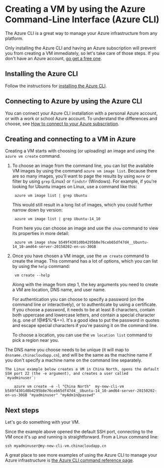 <!-- deleted in Global -->

<properties
   pageTitle="How to Create an Azure Virtual Machine with the Azure CLI | Azure"
   description="This topic describes how to install the Azure CLI on any platform, how to use it to connect to your Azure account, and how to create a VM from the Azure CLI."
   services="virtual-machines"
   documentationCenter="virtual-machines"
   authors="dlepow"
   manager="timlt"
   editor="tysonn"/>

<tags
   ms.service="virtual-machines"
   ms.date="06/09/2015"
   wacn.date=""/>

# Creating a VM by using the Azure Command-Line Interface (Azure CLI)
The Azure CLI is a great way to manage your Azure infrastructure from any platform.

Only installing the Azure CLI and having an Azure subscription will prevent you from creating a VM immediately, so let's take care of those steps. If you don't have an Azure account, [go get a free one](/pricing/1rmb-trial/).

## Installing the Azure CLI

Follow the instructions for [installing the Azure CLI](/documentation/articles/xplat-cli-install/#install).

## Connecting to Azure by using the Azure CLI

You can connect your Azure CLI installation with a personal Azure account, or with a work or school Azure account. To understand the differences and choose, see [How to connect to your Azure subscription](/documentation/articles/xplat-cli-install/#configure).

## Creating and connecting to a VM in Azure

Creating a VM starts with choosing (or uploading) an image and using the `azure vm create` command.

1. To choose an image from the command line, you can list the available VM images by using the command `azure vm image list`. Because there are so many images, you'll want to page the results by using `more` or filter by using `grep` (Linux) or `findstr` (Windows). For example, if you're looking for Ubuntu images on Linux, use a command like this:

        azure vm image list | grep Ubuntu

    This would still result in a long list of images, which you could further narrow down by version:

        azure vm image list | grep Ubuntu-14_10

    From here you can choose an image and use the `show` command to view its properties in more detail:

        azure vm image show b549f4301d0b4295b8e76ceb65df47d4__Ubuntu-14_10-amd64-server-20150202-en-us-30GB

2. Once you have chosen a VM image, use the `vm create` command to create the image. This command has a lot of options, which you can list by using the `help` command:

        vm create --help

    Along with the image from step 1, the key arguments you need to create a VM are location, DNS name, and user name.

    For authentication you can choose to specify a password (on the command line or interactively), or to authenticate by using a certificate. If you choose a password, it needs to be at least 8 characters, contain both uppercase and lowercase letters, and contain a special character (e.g. one of !@#$%^&+=). It's a good idea to put the password in quotes and escape special characters if you're passing it on the command line.

    To choose a location, you can use the `vm location list` command to pick a region near you.

  The DNS name you choose needs to be unique (it will map to `dnsname.chinacloudapp.cn`), and will be the same as the machine name if you don't specify a machine name on the command line separately.  

    The Linux example below creates a VM in China North, opens the default SSH port 22 (the -e argument), and creates a user called `myadminuser`:

        azure vm create -e -l "China North"  my-new-cli-vm b549f4301d0b4295b8e76ceb65df47d4__Ubuntu-14_10-amd64-server-20150202-en-us-30GB "myadminuser" "myAdm1n@passwd"

## Next steps

Let's go do something with your VM.

Since the example above opened the default SSH port, connecting to the VM once it's up and running is straightforward. From a Linux command line:

    ssh myadminuser@my-new-cli-vm.chinacloudapp.cn

A great place to see more examples of using the Azure CLI to manage your Azure infrastructure is [the Azure CLI command reference page](/documentation/articles/virtual-machines-command-line-tools/).

<!--Image references-->
[5]: ./media/markdown-template-for-new-articles/octocats.png
